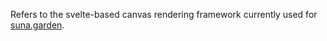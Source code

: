 Refers to the svelte-based canvas rendering framework currently used for [suna.garden](https://www.suna.garden/).